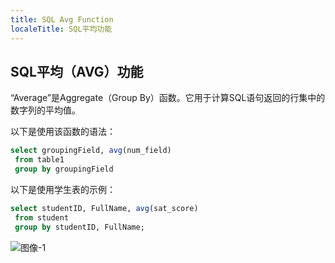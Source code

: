 ```yaml
---
title: SQL Avg Function
localeTitle: SQL平均功能
---
```

## SQL平均（AVG）功能

“Average”是Aggregate（Group By）函数。它用于计算SQL语句返回的行集中的数字列的平均值。

以下是使用该函数的语法：

```sql
select groupingField, avg(num_field) 
 from table1 
 group by groupingField 
```

以下是使用学生表的示例：

```sql
select studentID, FullName, avg(sat_score) 
 from student 
 group by studentID, FullName; 
```

![图像-1](https://github.com/SteveChevalier/guide-images/blob/master/avg_function01.JPG?raw=true)